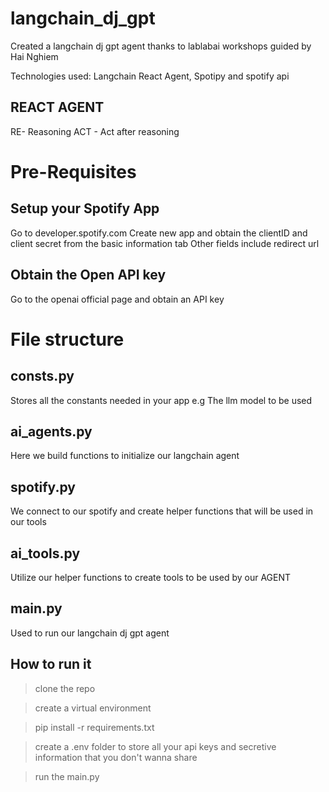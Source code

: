 # langchain_dj_gpt
Created a langchain dj gpt agent thanks to lablabai workshops guided by Hai Nghiem


Technologies used: Langchain React Agent, Spotipy and spotify api

## REACT AGENT
RE- Reasoning
ACT - Act after reasoning

# Pre-Requisites
## Setup your Spotify App
Go to developer.spotify.com
Create new app and obtain the clientID and client secret from the basic information tab
Other fields include redirect url

## Obtain the Open API key
Go to the openai official page and obtain an API key

# File structure
## consts.py
Stores all the constants needed in your app e.g The llm model to be used 

## ai_agents.py
Here we build functions to initialize our langchain agent

## spotify.py
We connect to our spotify and create helper functions that will be used in our tools

## ai_tools.py
Utilize our helper functions to create tools to be used by our AGENT

## main.py
Used to run our langchain dj gpt agent

## How to run it
  >clone the repo
  
  >create a virtual environment
  
  >pip install -r requirements.txt
  
  >create a .env folder to store all your api keys and secretive information that you don't wanna share 
  
  >run the main.py

